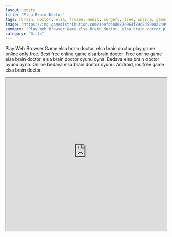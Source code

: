 ```yaml
---
layout: posts
title: "Elsa Brain Doctor"
tags: [brain, doctor, elsa, frozen, medic, surgery, free, online, games, oyna, game, free, games, play, play, games]
image: "https://img.gamedistribution.com/3eefceb8087e964f89c2d59e8a249915.jpg"
summary: "Play Web Browser Game elsa brain doctor. elsa brain doctor play game online only free. Best free online game elsa brain doctor. Free online game elsa brain doctor. elsa brain doctor oyunu oyna. Bedava elsa brain doctor oyunu oyna. Online bedava elsa brain doctor oyunu. Android, ios free game elsa brain doctor."
category: "Girls"
---
```


Play Web Browser Game elsa brain doctor. elsa brain doctor play game online only free. Best free online game elsa brain doctor. Free online game elsa brain doctor. elsa brain doctor oyunu oyna. Bedava elsa brain doctor oyunu oyna. Online bedava elsa brain doctor oyunu. Android, ios free game elsa brain doctor.

<iframe width="100%" height="480px;" src="https://flash.gamedistribution.com?game=3eefceb8087e964f89c2d59e8a249915"></iframe>
